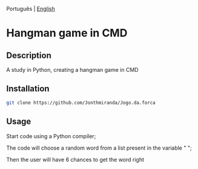 Português | [English](https://github.com/Jonthmiranda/Jogo.da.forca/blob/main/README%20pt-br.md)

# Hangman game in CMD

## Description

A study in Python, creating a hangman game in CMD

## Installation

```bash
git clone https://github.com/Jonthmiranda/Jogo.da.forca
```

## Usage

Start code using a Python compiler;

The code will choose a random word from a list present in the variable " ";

Then the user will have 6 chances to get the word right
